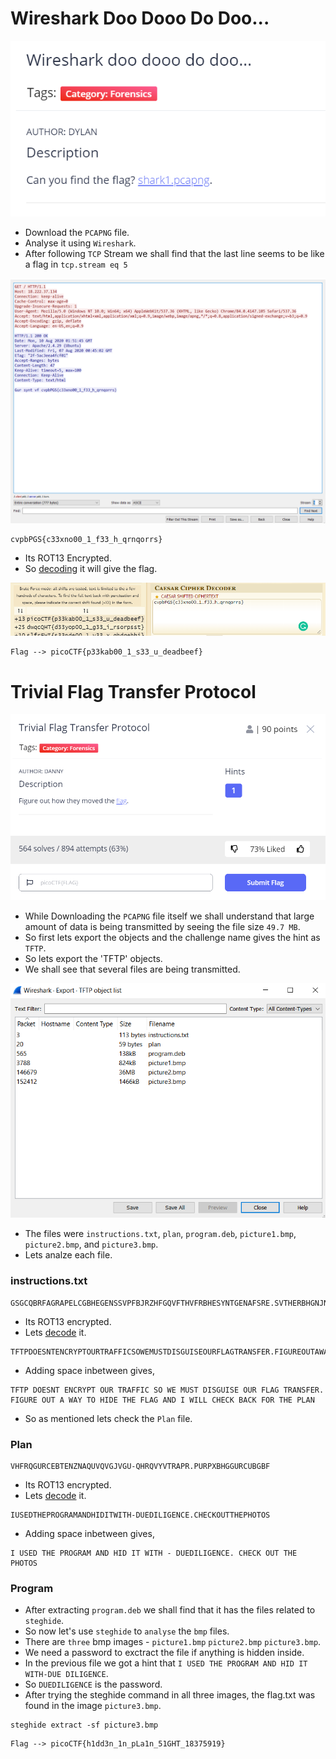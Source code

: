 # Wireshark Doo Dooo Do Doo...

![bi0s](https://github.com/a3X3k/Bi0s/blob/master/CTFs/Pico21/Assets/1.png?raw=true)

- Download the `PCAPNG` file.
- Analyse it using `Wireshark`.
- After following `TCP` Stream we shall find that the last line seems to be like a flag in `tcp.stream eq 5`

![bi0s](https://github.com/a3X3k/Bi0s/blob/master/CTFs/Pico21/Assets/2.png?raw=true)

```
cvpbPGS{c33xno00_1_f33_h_qrnqorrs}
```

- Its ROT13 Encrypted.
- So [decoding](https://www.dcode.fr/caesar-cipher) it will give the flag.

![bi0s](https://github.com/a3X3k/Bi0s/blob/master/CTFs/Pico21/Assets/3.png?raw=true)

```
Flag --> picoCTF{p33kab00_1_s33_u_deadbeef}
```

# Trivial Flag Transfer Protocol

![bi0s](https://github.com/a3X3k/Bi0s/blob/master/CTFs/Pico21/Assets/4.png?raw=true)

- While Downloading the `PCAPNG` file itself we shall understand that large amount of data is being transmitted by seeing the file size `49.7 MB`.
- So first lets export the objects and the challenge name gives the hint as `TFTP`.
- So lets export the 'TFTP' objects.
- We shall see that several files are being transmitted.

![bi0s](https://github.com/a3X3k/Bi0s/blob/master/CTFs/Pico21/Assets/5.png?raw=true)

- The files were `instructions.txt`, `plan`, `program.deb`, `picture1.bmp`, `picture2.bmp`, and `picture3.bmp`.
- Lets analze each file.

### instructions.txt

```
GSGCQBRFAGRAPELCGBHEGENSSVPFBJRZHFGQVFTHVFRBHESYNTGENAFSRE.SVTHERBHGNJNLGBUVQRGURSYNTNAQVJVYYPURPXONPXSBEGURCYNA
```

- Its ROT13 encrypted.
- Lets [decode](https://www.dcode.fr/caesar-cipher) it.

```
TFTPDOESNTENCRYPTOURTRAFFICSOWEMUSTDISGUISEOURFLAGTRANSFER.FIGUREOUTAWAYTOHIDETHEFLAGANDIWILLCHECKBACKFORTHEPLAN
```

- Adding space inbetween gives,

```
TFTP DOESNT ENCRYPT OUR TRAFFIC SO WE MUST DISGUISE OUR FLAG TRANSFER. FIGURE OUT A WAY TO HIDE THE FLAG AND I WILL CHECK BACK FOR THE PLAN
```

- So as mentioned lets check the `Plan` file.

### Plan

```
VHFRQGURCEBTENZNAQUVQVGJVGU-QHRQVYVTRAPR.PURPXBHGGURCUBGBF
```

- Its ROT13 encrypted.
- Lets [decode](https://www.dcode.fr/caesar-cipher) it.

```
IUSEDTHEPROGRAMANDHIDITWITH-DUEDILIGENCE.CHECKOUTTHEPHOTOS
```

- Adding space inbetween gives,

```
I USED THE PROGRAM AND HID IT WITH - DUEDILIGENCE. CHECK OUT THE PHOTOS
```

### Program

- After extracting `program.deb` we shall find that it has the files related to `steghide`.
- So now let's use `steghide` to `analyse` the `bmp` files.
- There are `three` bmp images - `picture1.bmp` `picture2.bmp` `picture3.bmp`.
- We need a password to exctract the file if anything is hidden inside.
- In the previous file we got a hint that `I USED THE PROGRAM AND HID IT WITH-DUE DILIGENCE`.
- So `DUEDILIGENCE` is the password.
- After trying the steghide command in all three images, the flag.txt was found in the image `picture3.bmp`.  

```
steghide extract -sf picture3.bmp
```

```
Flag --> picoCTF{h1dd3n_1n_pLa1n_51GHT_18375919}
```





